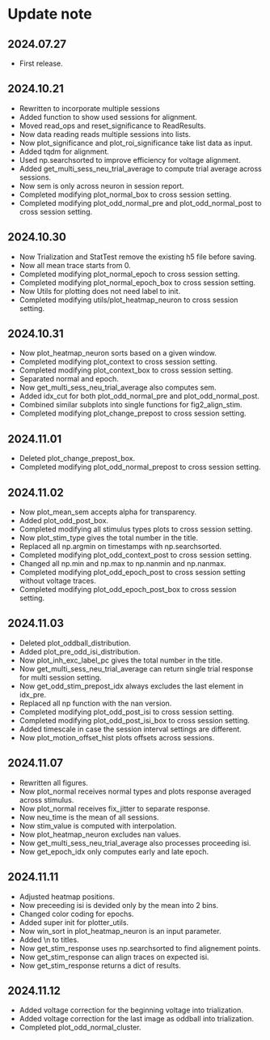 
# Update note

## 2024.07.27
- First release.

## 2024.10.21
- Rewritten to incorporate multiple sessions
- Added function to show used sessions for alignment.
- Moved read_ops and reset_significance to ReadResults.
- Now data reading reads multiple sessions into lists.
- Now plot_significance and plot_roi_significance take list data as input.
- Added tqdm for alignment.
- Used np.searchsorted to improve efficiency for voltage alignment.
- Added get_multi_sess_neu_trial_average to compute trial average across sessions.
- Now sem is only across neuron in session report.
- Completed modifying plot_normal_box to cross session setting.
- Completed modifying plot_odd_normal_pre and plot_odd_normal_post to cross session setting.

## 2024.10.30
- Now Trialization and StatTest remove the existing h5 file before saving.
- Now all mean trace starts from 0.
- Completed modifying plot_normal_epoch to cross session setting.
- Completed modifying plot_normal_epoch_box to cross session setting.
- Now Utils for plotting does not need label to init.
- Completed modifying utils/plot_heatmap_neuron to cross session setting.

## 2024.10.31
- Now plot_heatmap_neuron sorts based on a given window.
- Completed modifying plot_context to cross session setting.
- Completed modifying plot_context_box to cross session setting.
- Separated normal and epoch.
- Now get_multi_sess_neu_trial_average also computes sem.
- Added idx_cut for both plot_odd_normal_pre and plot_odd_normal_post.
- Combined similar subplots into single functions for fig2_align_stim.
- Completed modifying plot_change_prepost to cross session setting.

## 2024.11.01
- Deleted plot_change_prepost_box.
- Completed modifying plot_odd_normal_prepost to cross session setting.

## 2024.11.02
- Now plot_mean_sem accepts alpha for transparency.
- Added plot_odd_post_box.
- Completed modifying all stimulus types plots to cross session setting.
- Now plot_stim_type gives the total number in the title.
- Replaced all np.argmin on timestamps with np.searchsorted.
- Completed modifying plot_odd_context_post to cross session setting.
- Changed all np.min and np.max to np.nanmin and np.nanmax.
- Completed modifying plot_odd_epoch_post to cross session setting without voltage traces.
- Completed modifying plot_odd_epoch_post_box to cross session setting.

## 2024.11.03
- Deleted plot_oddball_distribution.
- Added plot_pre_odd_isi_distribution.
- Now plot_inh_exc_label_pc gives the total number in the title.
- Now get_multi_sess_neu_trial_average can return single trial response for multi session setting.
- Now get_odd_stim_prepost_idx always excludes the last element in idx_pre.
- Replaced all np function with the nan version.
- Completed modifying plot_odd_post_isi to cross session setting.
- Completed modifying plot_odd_post_isi_box to cross session setting.
- Added timescale in case the session interval settings are different.
- Now plot_motion_offset_hist plots offsets across sessions.

## 2024.11.07
- Rewritten all figures.
- Now plot_normal receives normal types and plots response averaged across stimulus.
- Now plot_normal receives fix_jitter to separate response.
- Now neu_time is the mean of all sessions.
- Now stim_value is computed with interpolation.
- Now plot_heatmap_neuron excludes nan values.
- Now get_multi_sess_neu_trial_average also processes proceeding isi.
- Now get_epoch_idx only computes early and late epoch.

## 2024.11.11
- Adjusted heatmap positions.
- Now preceeding isi is devided only by the mean into 2 bins.
- Changed color coding for epochs.
- Added super init for plotter_utils.
- Now win_sort in plot_heatmap_neuron is an input parameter.
- Added \n to titles.
- Now get_stim_response uses np.searchsorted to find alignement points.
- Now get_stim_response can align traces on expected isi.
- Now get_stim_response returns a dict of results.

## 2024.11.12
- Added voltage correction for the beginning voltage into trialization.
- Added voltage correction for the last image as oddball into trialization.
- Completed plot_odd_normal_cluster.
